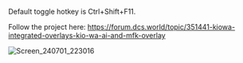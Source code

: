Default toggle hotkey is Ctrl+Shift+F11.

Follow the project here: https://forum.dcs.world/topic/351441-kiowa-integrated-overlays-kio-wa-ai-and-mfk-overlay

![Screen_240701_223016](https://github.com/asherao/kiowa-mfk-overlay/assets/15984377/737db968-98cf-4622-a738-f62777cd9e1a)
